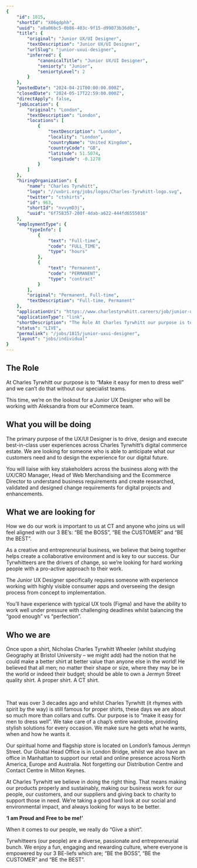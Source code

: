 ```yaml
---
{
	"id": 1815,
	"shortId": "X06qdphh",
	"uuid": "a0a06bc5-0b86-403c-9f15-d99073b36d0c",
	"title": {
		"original": "Junior UX/UI Designer",
		"textDescription": "Junior UX/UI Designer",
		"urlSlug": "junior-uxui-designer",
		"inferred": {
			"canonicalTitle": "Junior UX/UI Designer",
			"seniorty": "Junior",
			"seniortyLevel": 2
		}
	},
	"postedDate": "2024-04-21T00:00:00.000Z",
	"closedDate": "2024-05-17T22:59:00.000Z",
	"directApply": false,
	"jobLocation": {
		"original": "London",
		"textDescription": "London",
		"locations": [
			{
				"textDescription": "London",
				"locality": "London",
				"countryName": "United Kingdom",
				"countryCode": "GB",
				"latitude": 51.5074,
				"longitude": -0.1278
			}
		]
	},
	"hiringOrganization": {
		"name": "Charles Tyrwhitt",
		"logo": "//uxbri.org/jobs/logos/Charles-Tyrwhitt-logo.svg",
		"twitter": "ctshirts",
		"id": 963,
		"shortId": "nvvymD3j",
		"uuid": "6f758357-200f-4dab-a622-444fd6555016"
	},
	"employmentType": {
		"typeInfo": [
			{
				"text": "Full-time",
				"code": "FULL_TIME",
				"type": "hours"
			},
			{
				"text": "Permanent",
				"code": "PERMANENT",
				"type": "contract"
			}
		],
		"original": "Permanent, Full-time",
		"textDescription": "Full-time, Permanent"
	},
	"applicationUri": "https://www.charlestyrwhitt.careers/job/junior-ux-slash-ui-designer/apply?",
	"applicationType": "link",
	"shortDescription": "The Role At Charles Tyrwhitt our purpose is to “Make it easy for men to dress well” and we can’t’ do that without our specialist teams. This time, we’re’ on the lookout for a Junior UX Designer who",
	"status": "LIVE",
	"permalink": "/jobs/1815/junior-uxui-designer",
	"layout": "jobs/individual"
}
---
```

<h2>The Role&nbsp;</h2><p>At Charles Tyrwhitt our purpose is to “Make it easy for men to dress well” and we can’t do that without our specialist teams. &nbsp;&nbsp;</p><p>This time, we’re on the lookout for a Junior UX Designer who will be working with Aleksandra from our eCommerce team. &nbsp;</p><h2>What you will be doing</h2><p>The primary purpose of the UX/UI Designer is to drive, design and execute best-in-class user experiences across Charles Tyrwhitt’s digital commerce estate. We are looking for someone who is able to anticipate what our customers need and to design the experience for our digital future.&nbsp;</p><p>You will liaise with key stakeholders across the business along with the UX/CRO Manager, Head of Web Merchandising and the Ecommerce Director to understand business requirements and create researched, validated and designed change requirements for digital projects and enhancements.&nbsp;</p><h2>What we are looking for&nbsp;</h2><p>How we do our work is important to us at CT and anyone who joins us will feel aligned with our 3 BE’s: “BE the BOSS”, “BE the CUSTOMER” and “BE the BEST”.&nbsp;</p><p>As a creative and entrepreneurial business, we believe that being together helps create a collaborative environment and is key to our success. Our Tyrwhitteers are the drivers of change, so we’re looking for hard working people with a pro-active approach to their work.</p><p>The Junior UX Designer specifically requires someone with experience working with highly visible consumer apps and overseeing the design process from concept to implementation.</p><p>You’ll have experience with typical UX tools (Figma) and have the ability to work well under pressure with challenging deadlines whilst balancing the “good enough” vs “perfection”.</p><h2><strong>Who we are&nbsp;&nbsp;</strong></h2><p>Once upon a shirt, Nicholas Charles Tyrwhitt Wheeler (whilst studying Geography at Bristol University – we might add) had the notion that he could make a better shirt at better value than anyone else in the world! He believed that all men; no matter their shape or size, where they may be in the world or indeed their budget; should be able to own a Jermyn Street quality shirt. A proper shirt. A CT shirt.&nbsp;</p><p>&nbsp;</p><p>That was over 3 decades ago and whilst Charles Tyrwhitt (it rhymes with spirit by the way) is still famous for proper shirts, these days we are about so much more than collars and cuffs. Our purpose is to “make it easy for men to dress well”. We take care of a chap’s entire wardrobe, providing stylish solutions for every occasion. We make sure he gets what he wants, when and how he wants it.&nbsp;</p><p>Our spiritual home and flagship store is located on London’s famous Jermyn Street. Our Global Head Office is in London Bridge, whilst we also have an office in Manhattan to support our retail and online presence across North America, Europe and Australia. Not forgetting our Distribution Centre and Contact Centre in Milton Keynes.&nbsp;</p><p>At Charles Tyrwhitt we believe in doing the right thing. That means making our&nbsp;products properly and sustainably, making our business work for our people, our customers, and our suppliers and giving back to charity to support those in need. We’re taking a good hard look at our social and environmental impact, and always looking for ways to be better.&nbsp;</p><p><strong>‘I am Proud and Free to be me!’</strong></p><p>When it comes to our people, we really do “Give a shirt”.</p><p>Tyrwhitteers (our people) are a diverse, passionate and entrepreneurial bunch. We enjoy a fun, engaging and rewarding culture, where everyone is empowered by our 3 BE-liefs which are; “BE the BOSS”, “BE the CUSTOMER” and “BE the BEST”.</p>
